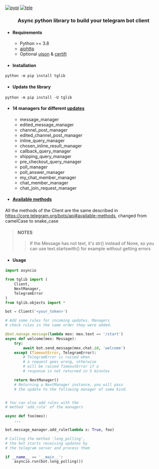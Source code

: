 [![pypi](https://img.shields.io/badge/pypi-tglib-blue)](https://pypi.org/project/tglib/) [![tele](https://img.shields.io/badge/telegram-@unixtux-blue)](https://t.me/geko1)

<h3 align="center">Async python library to build your telegram bot client</h3>

* #### Requirements
  * Python >= 3.8
  * [aiohttp](https://github.com/aio-libs/aiohttp)
  * Optional [ujson](https://github.com/ultrajson/ultrajson) & [certifi](https://github.com/certifi/python-certifi)

* #### Installation
```python -m pip install tglib```
* #### Update the library
```python -m pip install -U tglib```

* #### 14 managers for different [updates](https://core.telegram.org/bots/api#update)
  * message_manager
  * edited_message_manager
  * channel_post_manager
  * edited_channel_post_manager
  * inline_query_manager
  * chosen_inline_result_manager
  * callback_query_manager
  * shipping_query_manager
  * pre_checkout_query_manager
  * poll_manager
  * poll_answer_manager
  * my_chat_member_manager
  * chat_member_manager
  * chat_join_request_manager


* #### [Available methods](https://core.telegram.org/bots/api#available-methods)
All the methods of the Client are the same described in https://core.telegram.org/bots/api#available-methods, changed from camelCase to snake_case

> #### NOTES
>> If the Message has not text, it's str() instead of None, so you can use text.startswith() for example without getting errors

* #### Usage
```python
import asyncio

from tglib import (
    Client,
    NextManager,
    TelegramError
)
from tglib.objects import *

bot = Client('<your_token>')

# Add some rules for incoming updates. Managers
# check rules in the same order they were added.

@bot.manage_message(lambda mex: mex.text == '/start')
async def welcome(mex: Message):
    try:
        await bot.send_message(mex.chat.id, 'welcome')
    except (TimeoutError, TelegramError):
        # TelegramError is raised when
        # a request goes wrong, otherwise
        # will be raised TimeoutError if a
        # response is not returned in 5 minutes

    return NextManager()
    # Returning a NextManager instance, you will pass
    # the update to the following manager of same kind.


# You can also add rules with the
# method 'add_rule' of the managers

async def foo(mex):
    ...

bot.message_manager.add_rule(lambda x: True, foo)

# Calling the method 'long_polling',
# the bot starts receiving updates by
# the telegram server and process them

if __name__ == '__main__':
    asyncio.run(bot.long_polling())
```
